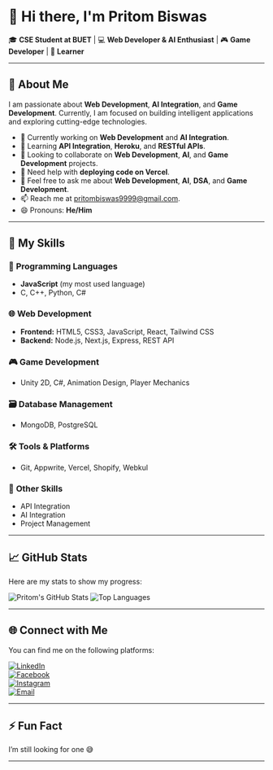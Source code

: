 # 👋 Hi there, I'm Pritom Biswas

🎓 **CSE Student at BUET** | 💻 **Web Developer & AI Enthusiast** | 🎮 **Game Developer** | 🌱 **Learner**

---

## 🚀 About Me

I am passionate about **Web Development**, **AI Integration**, and **Game Development**. Currently, I am focused on building intelligent applications and exploring cutting-edge technologies.

- 🔭 Currently working on **Web Development** and **AI Integration**.
- 🌱 Learning **API Integration**, **Heroku**, and **RESTful APIs**.
- 👯 Looking to collaborate on **Web Development**, **AI**, and **Game Development** projects.
- 🤔 Need help with **deploying code on Vercel**.
- 💬 Feel free to ask me about **Web Development**, **AI**, **DSA**, and **Game Development**.
- 📫 Reach me at [pritombiswas9999@gmail.com](mailto:pritombiswas9999@gmail.com).
- 😄 Pronouns: **He/Him**

---

## 🧠 My Skills

### 📜 **Programming Languages**
- **JavaScript** (my most used language)
- C, C++, Python, C#

### 🌐 **Web Development**
- **Frontend:** HTML5, CSS3, JavaScript, React, Tailwind CSS
- **Backend:** Node.js, Next.js, Express, REST API

### 🎮 **Game Development**
- Unity 2D, C#, Animation Design, Player Mechanics

### 🗃️ **Database Management**
- MongoDB, PostgreSQL

### 🛠️ **Tools & Platforms**
- Git, Appwrite, Vercel, Shopify, Webkul

### 🔌 **Other Skills**
- API Integration
- AI Integration
- Project Management

---

## 📈 GitHub Stats

Here are my stats to show my progress:

![Pritom's GitHub Stats](https://github-readme-stats.vercel.app/api?username=Pritom2357&show_icons=true&theme=radical)
![Top Languages](https://github-readme-stats.vercel.app/api/top-langs/?username=Pritom2357&layout=compact&theme=radical)

---

## 🌐 Connect with Me

You can find me on the following platforms:

[![LinkedIn](https://img.shields.io/badge/LinkedIn-%2300A0DC.svg?&style=flat&logo=linkedin&logoColor=white)](https://www.linkedin.com/in/pritombiswas/)  
[![Facebook](https://img.shields.io/badge/Facebook-%231877F2.svg?&style=flat&logo=facebook&logoColor=white)](https://facebook.com/pritombiswas)  
[![Instagram](https://img.shields.io/badge/Instagram-%23E4405F.svg?&style=flat&logo=instagram&logoColor=white)](https://instagram.com/pritombiswas)  
[![Email](https://img.shields.io/badge/Email-%23EA4335.svg?&style=flat&logo=gmail&logoColor=white)](mailto:pritombiswas9999@gmail.com)

---

## ⚡ Fun Fact

I’m still looking for one 😅

---

